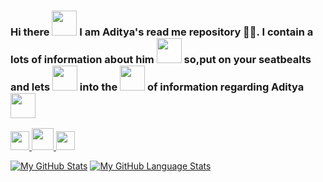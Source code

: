 ### Hi there <img src= https://media.tenor.com/images/b617c36f9db276d3146e974b8ff64f4c/tenor.gif width=40px> I am Aditya's read me repository 👨‍💻. I contain a lots of information about him <img src= https://media.tenor.com/images/9ff011fc554c97e33caea190a301fcb4/tenor.gif width=40px> so,put on your seatbealts and lets <img src= https://media.tenor.com/images/ee5e3af0efd1bf7292a099ded06c2e80/tenor.gif width=40px> into the <img src= https://media.tenor.com/images/9d8210d2094d9eea0010ca67d0cfbe62/tenor.gif  width=40px> of information regarding Aditya <img src= https://media.tenor.com/images/67c179763027482922c8af0943b13a09/tenor.gif  width=40px>

<!--
**AdityaGarg00/AdityaGarg00** is a ✨ _special_ ✨ repository because its `README.md` (this file) appears on your GitHub profile.

Here are some ideas to get you started:

- 🔭 I’m currently working as a student
- 🌱 I’m currently learning ...
- 👯 I’m looking to collaborate on ...
- 🤔 I’m looking for help with ...
- 💬 Ask me about ...
- 📫 How to reach me: ...
- 😄 Pronouns: ...
- ⚡ Fun fact: ...
-->

<a href="https://www.linkedin.com/in/adityagarg00/" target="_blank" rel="noopener noreferrer"> <img src=https://content.linkedin.com/content/dam/me/business/en-us/amp/brand-site/v2/bg/LI-Bug.svg.original.svg width=30px/> 
</a>
<a href="https://twitter.com/adityagarg00/" target="_blank" rel="noopener noreferrer"> <img src=http://assets.stickpng.com/images/580b57fcd9996e24bc43c53e.png width=35px/> 
</a>
<a href="https://www.instagram.com/__adityagarg00/" target="_blank" rel="noopener noreferrer"> <img src=https://cdn2.iconfinder.com/data/icons/social-media-2285/512/1_Instagram_colored_svg_1-512.png width=30px/> 
</a>

[![My GitHub Stats](https://github-readme-stats.vercel.app/api/?username=AdityaGarg00&count_private=true&theme=tokyonight&showicons=true)]()
[![My GitHub Language Stats](https://github-readme-stats.vercel.app/api/top-langs/?username=AdityaGarg00&langs_count=3&theme=tokyonight)]()
